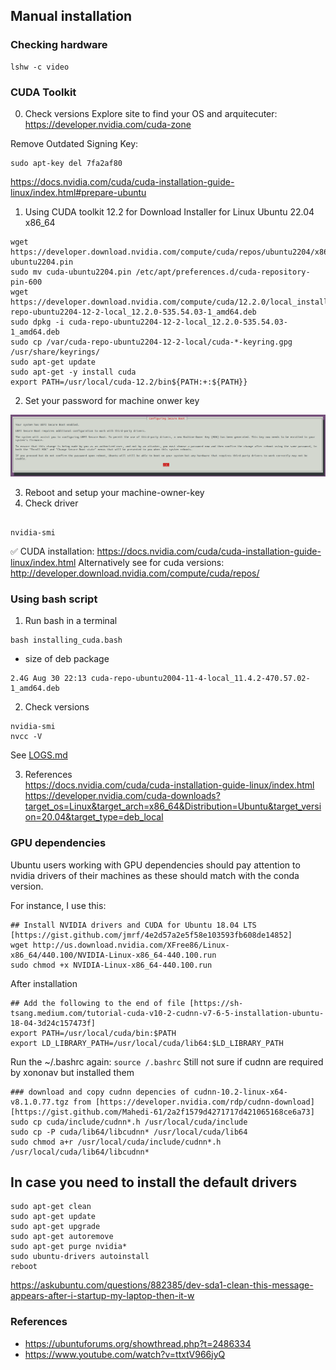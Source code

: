 ## Manual installation

### Checking hardware
```
lshw -c video
```


### CUDA Toolkit 
0. Check versions
Explore site to find your OS and arquitecuter: 
https://developer.nvidia.com/cuda-zone

Remove Outdated Signing Key:

```
sudo apt-key del 7fa2af80
```
https://docs.nvidia.com/cuda/cuda-installation-guide-linux/index.html#prepare-ubuntu



1. Using CUDA toolkit 12.2 for Download Installer for Linux Ubuntu 22.04 x86_64
```
wget https://developer.download.nvidia.com/compute/cuda/repos/ubuntu2204/x86_64/cuda-ubuntu2204.pin
sudo mv cuda-ubuntu2204.pin /etc/apt/preferences.d/cuda-repository-pin-600
wget https://developer.download.nvidia.com/compute/cuda/12.2.0/local_installers/cuda-repo-ubuntu2204-12-2-local_12.2.0-535.54.03-1_amd64.deb
sudo dpkg -i cuda-repo-ubuntu2204-12-2-local_12.2.0-535.54.03-1_amd64.deb
sudo cp /var/cuda-repo-ubuntu2204-12-2-local/cuda-*-keyring.gpg /usr/share/keyrings/
sudo apt-get update
sudo apt-get -y install cuda
export PATH=/usr/local/cuda-12.2/bin${PATH:+:${PATH}}
```
2. Set your password for machine onwer key

![fig](machine-owner-key.png)

3. Reboot and setup your machine-owner-key
4. Check driver 

```

nvidia-smi
```

✅ CUDA installation: https://docs.nvidia.com/cuda/cuda-installation-guide-linux/index.html 
Alternatively see for cuda versions: http://developer.download.nvidia.com/compute/cuda/repos/ 




### Using bash script

1. Run bash in a terminal 

```
bash installing_cuda.bash
```

* size of deb package
```
2.4G Aug 30 22:13 cuda-repo-ubuntu2004-11-4-local_11.4.2-470.57.02-1_amd64.deb
```

2. Check versions
```
nvidia-smi
nvcc -V
```
See [LOGS.md](LOGS.md)


3. References  
https://docs.nvidia.com/cuda/cuda-installation-guide-linux/index.html  
https://developer.nvidia.com/cuda-downloads?target_os=Linux&target_arch=x86_64&Distribution=Ubuntu&target_version=20.04&target_type=deb_local  



### GPU dependencies 
Ubuntu users working with GPU dependencies should pay attention to nvidia drivers of their machines as these should match with the conda version. 

For instance, I use this:
```
## Install NVIDIA drivers and CUDA for Ubuntu 18.04 LTS  [https://gist.github.com/jmrf/4e2d57a2e5f58e103593fb608de14852]
wget http://us.download.nvidia.com/XFree86/Linux-x86_64/440.100/NVIDIA-Linux-x86_64-440.100.run
sudo chmod +x NVIDIA-Linux-x86_64-440.100.run
```


After installation
```
## Add the following to the end of file [https://sh-tsang.medium.com/tutorial-cuda-v10-2-cudnn-v7-6-5-installation-ubuntu-18-04-3d24c157473f] 
export PATH=/usr/local/cuda/bin:$PATH  
export LD_LIBRARY_PATH=/usr/local/cuda/lib64:$LD_LIBRARY_PATH
```

Run the ~/.bashrc again: `source /.bashrc`
Still not sure if cudnn are required by xononav but installed them


```
### download and copy cudnn depencies of cudnn-10.2-linux-x64-v8.1.0.77.tgz from [https://developer.nvidia.com/rdp/cudnn-download] [https://gist.github.com/Mahedi-61/2a2f1579d4271717d421065168ce6a73]
sudo cp cuda/include/cudnn*.h /usr/local/cuda/include 
sudo cp -P cuda/lib64/libcudnn* /usr/local/cuda/lib64 
sudo chmod a+r /usr/local/cuda/include/cudnn*.h /usr/local/cuda/lib64/libcudnn*
```


## In case you need to install the  default drivers
```
sudo apt-get clean
sudo apt-get update
sudo apt-get upgrade
sudo apt-get autoremove
sudo apt-get purge nvidia*
sudo ubuntu-drivers autoinstall
reboot
```

https://askubuntu.com/questions/882385/dev-sda1-clean-this-message-appears-after-i-startup-my-laptop-then-it-w


### References 
* https://ubuntuforums.org/showthread.php?t=2486334 
* https://www.youtube.com/watch?v=ttxtV966jyQ 

